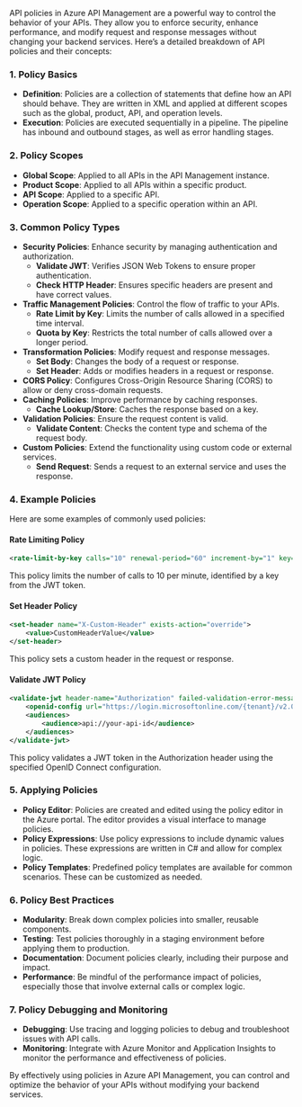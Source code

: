 API policies in Azure API Management are a powerful way to control the behavior of your APIs. They allow you to enforce security, enhance performance, and modify request and response messages without changing your backend services. Here’s a detailed breakdown of API policies and their concepts:

### **1. Policy Basics**

- **Definition**: Policies are a collection of statements that define how an API should behave. They are written in XML and applied at different scopes such as the global, product, API, and operation levels.
- **Execution**: Policies are executed sequentially in a pipeline. The pipeline has inbound and outbound stages, as well as error handling stages.

### **2. Policy Scopes**

- **Global Scope**: Applied to all APIs in the API Management instance.
- **Product Scope**: Applied to all APIs within a specific product.
- **API Scope**: Applied to a specific API.
- **Operation Scope**: Applied to a specific operation within an API.

### **3. Common Policy Types**

- **Security Policies**: Enhance security by managing authentication and authorization.
  - **Validate JWT**: Verifies JSON Web Tokens to ensure proper authentication.
  - **Check HTTP Header**: Ensures specific headers are present and have correct values.
- **Traffic Management Policies**: Control the flow of traffic to your APIs.
  - **Rate Limit by Key**: Limits the number of calls allowed in a specified time interval.
  - **Quota by Key**: Restricts the total number of calls allowed over a longer period.
- **Transformation Policies**: Modify request and response messages.
  - **Set Body**: Changes the body of a request or response.
  - **Set Header**: Adds or modifies headers in a request or response.
- **CORS Policy**: Configures Cross-Origin Resource Sharing (CORS) to allow or deny cross-domain requests.
- **Caching Policies**: Improve performance by caching responses.
  - **Cache Lookup/Store**: Caches the response based on a key.
- **Validation Policies**: Ensure the request content is valid.
  - **Validate Content**: Checks the content type and schema of the request body.
- **Custom Policies**: Extend the functionality using custom code or external services.
  - **Send Request**: Sends a request to an external service and uses the response.

### **4. Example Policies**

Here are some examples of commonly used policies:

#### **Rate Limiting Policy**
```xml
<rate-limit-by-key calls="10" renewal-period="60" increment-by="1" key="@(context.Request.Headers.GetValueOrDefault("Authorization","").AsJwt())" />
```
This policy limits the number of calls to 10 per minute, identified by a key from the JWT token.

#### **Set Header Policy**
```xml
<set-header name="X-Custom-Header" exists-action="override">
    <value>CustomHeaderValue</value>
</set-header>
```
This policy sets a custom header in the request or response.

#### **Validate JWT Policy**
```xml
<validate-jwt header-name="Authorization" failed-validation-error-message="Unauthorized request">
    <openid-config url="https://login.microsoftonline.com/{tenant}/v2.0/.well-known/openid-configuration" />
    <audiences>
        <audience>api://your-api-id</audience>
    </audiences>
</validate-jwt>
```
This policy validates a JWT token in the Authorization header using the specified OpenID Connect configuration.

### **5. Applying Policies**

- **Policy Editor**: Policies are created and edited using the policy editor in the Azure portal. The editor provides a visual interface to manage policies.
- **Policy Expressions**: Use policy expressions to include dynamic values in policies. These expressions are written in C# and allow for complex logic.
- **Policy Templates**: Predefined policy templates are available for common scenarios. These can be customized as needed.

### **6. Policy Best Practices**

- **Modularity**: Break down complex policies into smaller, reusable components.
- **Testing**: Test policies thoroughly in a staging environment before applying them to production.
- **Documentation**: Document policies clearly, including their purpose and impact.
- **Performance**: Be mindful of the performance impact of policies, especially those that involve external calls or complex logic.

### **7. Policy Debugging and Monitoring**

- **Debugging**: Use tracing and logging policies to debug and troubleshoot issues with API calls.
- **Monitoring**: Integrate with Azure Monitor and Application Insights to monitor the performance and effectiveness of policies.

By effectively using policies in Azure API Management, you can control and optimize the behavior of your APIs without modifying your backend services. 